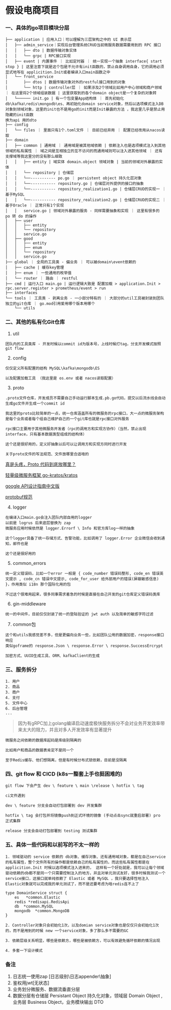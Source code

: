 # 假设电商项目

### 一、具体的go项目模块分层

```
├── application | 应用入口｜可以理解为三层架构之中的 UI 表示层
│   ├── admin_service｜实现后台管理系统CRUD当前微服务数据需要用到的 RPC 接口
│   │   ├── dto | 数据传输对象实体
│   │   └── grpc | RPC接口实现
│   ├── event | 内置事件 ｜ 比如定时器 ｜ 统一实现一个抽象 interface{ start stop } | 这里注意下就是这个包是不允许有init函数的，禁止自身调用自身，它的调用必须显式地写在 applicition.Init或者编译入口main函数之中
│   └── front_service
│       ├── dtos | 数据传输对象对外的restful接口用到的对象
│       └── http | controller层 ｜ 如果涉及2个领域比如用户中心领域和商户领域 ｜ 在这里将2个领域组装数据 | 这里获取到的各个domain object是一个复杂的对象转
│   └────── init.go | 有一个包变量App结构体 ｜ 首先初始化db\kafka\redis\mongodb\es、再初始化domain service对象，然后以选项模式注入DB对象到领域对象，这里的init也不是用go的init而是Init暴露的方法 ，我这里几乎是禁止用隐藏的init函数
换为api 用的dto
├── config
│   └── files ｜ 里面只有1个.toml文件 ｜ 目前已经弃用 ｜ 配置已经改用从nacos读取
├── domain
│   ├── common | 通用域 ｜ 通用域是被其他域依赖 | 依赖注入也是选项模式注入到其他领域的私有属性 ｜ 域之间是互相独立的互不访问的而通用域则可以注入进其他领域 ｜ 还有支撑域等我这里分的没有那么细致
│   │   ├── entity | 域实体 domain.object 领域对象 | 当前的领域对外暴露的实体
│   │   └── repository | 仓储层
│   │   └──----------- po.go ｜ persistent object 持久化层对象
│   │   └──----------- repository.go | 仓储层对外提供的接口的抽象
│   │   └──----------- repository_realization1.go | 仓储层CRUD的实现一 ｜ 基于MySQL
│   │   └──----------- repository_realization2.go | 仓储层CRUD的实现二 ｜ 基于Oracle ｜ 正常只有1个实现
│   │   service.go | 领域对外暴露的服务 - 同样需要抽象和实现 ｜ 这里有很多的 po 转 do 的操作
│   ├── user
│   │   ├── entity
│   │   └── repository
│   │   service.go
│   ├── good
│   │   ├── entity
│   │   ├── enum
│   │   └── repository
│   │   service.go
├── global ｜ 全局的工具类 - 偏业务 ｜ 可以被domain\event依赖的
│   ├── cache | 缓存key管理
│   ├── enum ｜ 一些通用的枚举值
│   └── router ｜ 路由 ｜ restful 
├── cmd | 运行入口 main.go | 运行逻辑大致是 配置加载 > application.Init > rpc.server.register > prometheus/event > run
├── interfaces
└── tools ｜ 工具类 - 剥离业务 - 一小部分特有的 ｜ 大部分的util工具被封装到团队独立的git仓库 ｜ go.mod引用爱用哪个版本用哪个
    └── utils
```

### 二、其他的私有化Git仓库

1. util 
```
团队内的工具类库 - 开发时候以commit id为版本号，上线时候打tag，分支开发模式按照 git flow
```

2. config
```
仅仅定义所有配置的结构 MySQL\kafka\mongodb\ES

以及配置加载工具 （我这里是 os.env 或者 nacos读取配置）
```

3. proto
```
.proto文件仓库，开发成员不需要自己手动运行脚本生成.pb.go代码，提交以后流水线会自动生成go文件并生成一个commit id

我这里的proto比较简单的一点，统一仓库涵盖所有的微服务的rpc接口，大一点的微服务架构是每个业务或者每个组自己维护自己的一个git库也就是rpc接口对外服务

rpc接口主要用于其他微服务开发者（rpc的调用方和实现方协作）（当然，禁止出现interface，只有基本数据类型组成的结构体）

这个还是很好用的，定义好抽象以后可以让调用方和实现方同时进行开发

关于proto文件的写法规范、文件放哪里合适啥的
```

[真是头疼，Proto 代码到底放哪里？](https://mp.weixin.qq.com/s/cBXZjg_R8MLFDJyFtpjVVQ)

[轻量级微服务框架 go-kratos/kratos](https://github.com/go-kratos/kratos/blob/main/README_zh.md)

[google API设计指南中文版](https://www.bookstack.cn/read/API-design-guide/API-design-guide-README.md)

[protobuf规范](https://go-kratos.dev/docs/guide/api-protobuf/)

4. logger
```
在编译入口main.go会注入团队内部自用的logger
以前是 logrus 后来底层替换为 zap
微服务应用时候依然是 logger.Errorf \ Info 和官方库log一样的抽象

这个logger具备了统一存储方式、告警功能，比如调用了 logger.Error 企业微信会收到通知，邮件也是

这个还是很好用的
```

5. common_errors
```
统一定义错误码，比如一个error 一般是 { code_number 错误码整形, code_en 错误英文提示 , code_cn 错误中文提示, code_for_user 给外部用户的错误(屏蔽敏感信息) }，作用类似 i18n 那个国际化用的包

不过这个很难用起来，很多同事需求着急的时候是直接在自己开发的git仓库定义错误码类库
```

6. gin-middleware 
```
统一的中间件，目前仅仅封装了统一的登陆验证的 jwt auth 以及简单的敏感字符过滤
```

7. common包
```
这个和utils我感觉差不多，但是更偏向业务一些，比如团队公用的数据加密，response接口响应
类似goframe的 response.Json \ response.Error \ response.SuccessErcrypt

加密方式、UUID生成工具、ORM、kafkaClient的生成
```

### 三、服务拆分
```
1. 用户
2. 商品
3. 商户
4. 支付
5. 文件中心
6. 后台管理
...
```
> 因为有gRPC加上golang编译启动速度极快服务拆分不会对业务开发效率带来太大的阻力，并且对多人开发效率有显著提升

```
微服务之间依赖的数据库起码是库级别隔离的

比如用户和商品的数据表肯定不是同一个

至于Redis缓存、他们想隔离，但是有时候分布式锁依赖，目前是没隔离
```

### 四、git flow 和 CICD (k8s一整套上手也挺困难的)
```
git flow 下会产生 dev \ feature \ main \release \ hotfix \ tag

ci文件遇到 

dev \ feature 分支会自动打包部署到 dev 开发集群

hotfix \ tag 会打包并将镜像push到正式环境的镜像 (手动点击sync就重启部署) pro 正式集群

release 分支会自动打包部署到 testing 测试集群
```

### 五、具体一些代码和以前写的不太一样的

```
1. 领域驱动的 service 依赖的 db对象、缓存对象、还有通用域对象，都是在自己service的私有属性，整个文件所有的操作都是依赖自己的私有属性的，而这些私有属性都是在 applicition.Init 时候以选项模式注入进来的， 这样有一个好处就是，我可以让每个领域驱动依赖的db都不是同一个只需要控制注入的地方，并且对单元测试友好，很多时候我测试一个service接口，这接口就单纯依赖了 Elastic 或者 MySQL ，我只要选择性地注入 Elastic对象就可以完成我的单元测试了，而不是还要考虑为啥redis连不上了

type DomainService struct {
	es   *common.Elastic
	redis *redisapi.RedisApi
    db  *common.MySQL
    mongodb  *common.MongoDB
}

2. Controller对象只会初始化1次，以及domian service对象也是仅仅只会初始化1次的，而不是用到的时候 new 一个service对象，多了那么多不需要的GC

3. 依赖层级关系明显，哪些是依赖方，哪些是被依赖方，可以有效避免循环依赖的情况出现

4. 多套一下设计模式
```

### 备注

1. 日志统一使用zap [日志级别\日志appender\抽象]
2. 鉴权用jwt[无状态]
3. 业务划分微服务、数据流垂直分层
4. 数据分层有仓储层 Persistant Object 持久化对象，领域层 Domain Object ,业务层 Business Object，业务模块输出 DTO

